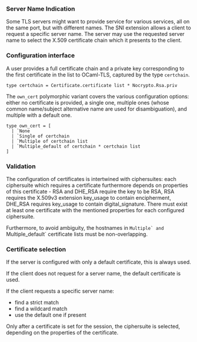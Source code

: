 ### Server Name Indication

Some TLS servers might want to provide service for various services,
all on the same port, but with different names. The SNI extension
allows a client to request a specific server name. The server may use
the requested server name to select the X.509 certificate chain which
it presents to the client.

### Configuration interface

A user provides a full certificate chain and a private key
corresponding to the first certificate in the list to OCaml-TLS,
captured by the type `certchain`.

````
type certchain = Certificate.certificate list * Nocrypto.Rsa.priv
````

The `own_cert` polymorphic variant covers the various configuration
options: either no certificate is provided, a single one, multiple
ones (whose common name/subject alternative name are used for
disambiguation), and multiple with a default one.

````
type own_cert = [
  | `None
  | `Single of certchain
  | `Multiple of certchain list
  | `Multiple_default of certchain * certchain list
]

````

### Validation

The configuration of certificates is intertwined with ciphersuites:
each ciphersuite which requires a certificate furthermore depends on
properties of this certificate - RSA and DHE_RSA require the key to be
RSA, RSA requires the X.509v3 extension key_usage to contain
encipherment, DHE_RSA requires key_usage to contain digital_signature.
There must exist at least one certificate with the mentioned
properties for each configured ciphersuite.

Furthermore, to avoid ambiguity, the hostnames in ``Multiple` and
``Multiple_default` certificate lists must be non-overlapping.

### Certificate selection

If the server is configured with only a default certificate, this is
always used.

If the client does not request for a server name, the default
certificate is used.

If the client requests a specific server name:
 - find a strict match
 - find a wildcard match
 - use the default one if present

Only after a certificate is set for the session, the ciphersuite is
selected, depending on the properties of the certificate.
